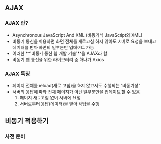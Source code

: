 AJAX
-----------
### AJAX 란?
- Asynchronous JavaScript And XML (비동기식 JavaScript와 XML)
- 비동기 통신을 이용하면 화면 전체를 새로고침 하지 않아도 서버로 요청을 보내고 데이터를 받아 화면의 일부분만 업데이트 가능
- 이러한 **'비동기 통신 웹 개발 기술'**을 AJAX라 함
- 비동기 웹 통신을 위한 라이브러리 중 하나가 Axios

### AJAX 특징
- 페이지 전체를 reload(새로 고침)을 하지 않고서도 수행되는 "비동기성"
- 서버의 응답에 따라 전체 페이지가 아닌 일부분만을 업데이트 할 수 있음
  1. 페이지 새로고침 없이 서버에 요청
  2. 서버로부터 응답(데이터)을 받아 작업을 수행

## 비동기 적용하기 
### 사전 준비


